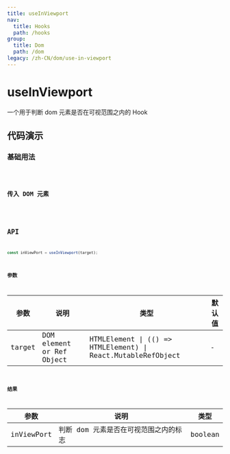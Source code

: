 ```yaml
---
title: useInViewport
nav:
  title: Hooks
  path: /hooks
group:
  title: Dom
  path: /dom
legacy: /zh-CN/dom/use-in-viewport
---
```


# useInViewport

一个用于判断 dom 元素是否在可视范围之内的 Hook

## 代码演示

### 基础用法

<code src="./demo/demo1.tsx" />

### 传入 DOM 元素

<code src="./demo/demo2.tsx" />

## API

```ts
const inViewPort = useInViewport(target);
```

### 参数

| 参数    | 说明                                         | 类型                   | 默认值 |
|---------|----------------------------------------------|------------------------|--------|
| target | DOM element or Ref Object | HTMLElement \| (() => HTMLElement) \| React.MutableRefObject | - |

### 结果

| 参数     | 说明                                     | 类型       |
|----------|------------------------------------------|------------|
| inViewPort  | 判断 dom 元素是否在可视范围之内的标志       | boolean    |
